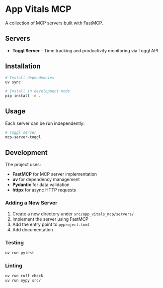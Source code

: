 # App Vitals MCP

A collection of MCP servers built with FastMCP.

## Servers

- **Toggl Server** - Time tracking and productivity monitoring via Toggl API

## Installation

```bash
# Install dependencies
uv sync

# Install in development mode
pip install -e .
```

## Usage

Each server can be run independently:

```bash
# Toggl server
mcp-server-toggl
```

## Development

The project uses:
- **FastMCP** for MCP server implementation
- **uv** for dependency management  
- **Pydantic** for data validation
- **httpx** for async HTTP requests

### Adding a New Server

1. Create a new directory under `src/app_vitals_mcp/servers/`
2. Implement the server using FastMCP
3. Add the entry point to `pyproject.toml`
4. Add documentation

### Testing

```bash
uv run pytest
```

### Linting

```bash
uv run ruff check
uv run mypy src/
```
